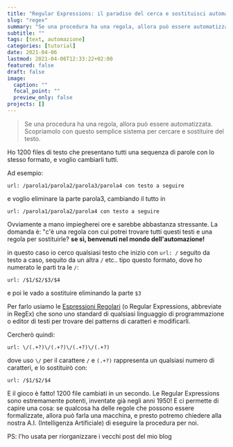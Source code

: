```yaml
---
title: "Regular Expressions: il paradiso del cerca e sostituisci automatico"
slug: "regex"
summary: "Se una procedura ha una regola, allora può essere automatizzata. Scopriamolo con questo semplice sistema per cercare e sostituire del testo."
subtitle: ""
tags: [text, automazione]
categories: [tutorial]
date: 2021-04-06
lastmod: 2021-04-06T12:33:22+02:00
featured: false
draft: false
image:
  caption: ""
  focal_point: ""
  preview_only: false
projects: []
---
```

> Se una procedura ha una regola, allora può essere automatizzata. Scopriamolo con questo semplice sistema per cercare e sostituire del testo.

Ho 1200 files di testo che presentano tutti una sequenza di parole con lo stesso formato, e voglio cambiarli tutti.

Ad esempio: 
```
url: /parola1/parola2/parola3/parola4 con testo a seguire
```
e voglio eliminare la parte parola3, cambiando il tutto in 
```
url: /parola1/parola2/parola4 con testo a seguire
```

Ovviamente a mano impiegherei ore e sarebbe abbastanza stressante.
La domanda è: "c'è una regola con cui potrei trovare tutti questi testi e una regola per sostituirle? **se sì, benvenuti nel mondo dell'automazione!**

in questo caso io cerco qualsiasi testo che inizio con `url: /` seguito da testo a caso, sequito da un altra `/` etc.. tipo questo formato, dove ho numerato le parti tra le `/`:
```
url: /$1/$2/$3/$4
```
e poi le vado a sostituire eliminando la parte `$3`

Per farlo usiamo le [Espressioni Regolari](https://it.wikipedia.org/wiki/Espressione_regolare) (o Regular Expressions, abbreviate in RegEx) che sono uno standard di qualsiasi linguaggio di programmazione o editor di testi per trovare dei patterns di caratteri e modificarli.

Cercherò quindi:
```
url: \/(.+?)\/(.+?)\/(.+?)\/(.+?)
```
dove uso `\/` per il carattere `/` e `(.+?)` rappresenta un qualsiasi numero di caratteri, e lo sostituirò con:
```
url: /$1/$2/$4
```

E il gioco è fatto! 1200 file cambiati in un secondo.
Le Regular Expressions sono estremamente potenti, inventate già negli anni 1950!
E ci permette di capire una cosa: se qualcosa ha delle regole che possono essere formalizzate, allora può farla una macchina, e presto potremo chiedere alla nostra A.I. (Intelligenza Artificiale) di eseguire la procedura per noi.

PS: l'ho usata per riorganizzare i vecchi post del mio blog